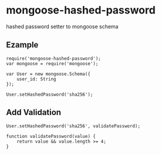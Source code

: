 mongoose-hashed-password
========================

hashed password setter to mongoose schema

Ezample
-------

    require('mongoose-hashed-password');
    var mongoose = require('mongoose');

    var User = new mongoose.Schema({
        user_id: String
    });

    User.setHashedPassword('sha256');

Add Validation
--------------

    User.setHashedPassword('sha256', validatePassword);

    function validatePassword(value) {
        return value && value.length >= 4;
    }
